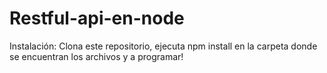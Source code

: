 # Restful-api-en-node

Instalación: Clona este repositorio, ejecuta npm install en la carpeta donde se encuentran los archivos y a programar!
